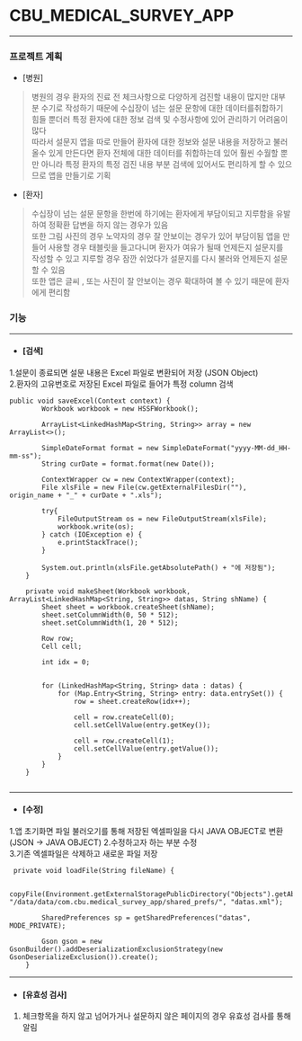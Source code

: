 # CBU_MEDICAL_SURVEY_APP
-----------------------------------------------------------------
### 프로젝트 계획
+ [병원]
> 병원의 경우 환자의 진료 전 체크사항으로 다양하게 검진할 내용이 많지만 대부분 수기로 작성하기 때문에 수십장이 넘는 설문 문항에 대한 데이터를취합하기 힘들 뿐더러 특정 환자에 대한 정보 검색 및 수정사항에 있어 관리하기 어려움이 많다  
따라서 설문지 앱을 따로 만들어 환자에 대한 정보와 설문 내용을 저장하고 불러올수 있게 만든다면 환자 전체에 대한 데이터를 취합하는데 있어 훨씬 수월할 뿐만 아니라 특정 환자의 특정 검진 내용 부분 검색에 있어서도 편리하게 할 수 있으므로 앱을 만들기로 기획
+ [환자]
> 수십장이 넘는 설문 문항을 한번에 하기에는 환자에게 부담이되고 지루함을 유발하여 정확환 답변을 하지 않는 경우가 있음  
> 또한 그림 사진의 경우 노약자의 경우 잘 안보이는 경우가 있어 부담이됨
> 앱을 만들어 사용할 경우 태블릿을 들고다니며 환자가 여유가 될때 언제든지 설문지를 작성할 수 있고 지루할 경우 잠깐 쉬었다가 설문지를 다시 불러와 언제든지 설문할 수 있음  
> 또한 앱은 글씨 , 또는 사진이 잘 안보이는 경우 확대하여 볼 수 있기 때문에 환자에게 편리함 
### 기능
----------------------------------------------------------------
+ #### [검색]
1.설문이 종료되면 설문 내용은 Excel 파일로 변환되어 저장 (JSON Object)  
2.환자의 고유번호로 저장된 Excel 파일로 들어가 특정 column 검색
```
public void saveExcel(Context context) {
        Workbook workbook = new HSSFWorkbook();

        ArrayList<LinkedHashMap<String, String>> array = new ArrayList<>();
      
        SimpleDateFormat format = new SimpleDateFormat("yyyy-MM-dd_HH-mm-ss");
        String curDate = format.format(new Date());

        ContextWrapper cw = new ContextWrapper(context);
        File xlsFile = new File(cw.getExternalFilesDir(""), origin_name + "_" + curDate + ".xls");

        try{
            FileOutputStream os = new FileOutputStream(xlsFile);
            workbook.write(os);
        } catch (IOException e) {
            e.printStackTrace();
        }

        System.out.println(xlsFile.getAbsolutePath() + "에 저장됨");
    }

    private void makeSheet(Workbook workbook, ArrayList<LinkedHashMap<String, String>> datas, String shName) {
        Sheet sheet = workbook.createSheet(shName);
        sheet.setColumnWidth(0, 50 * 512);
        sheet.setColumnWidth(1, 20 * 512);

        Row row;
        Cell cell;

        int idx = 0;

      
        for (LinkedHashMap<String, String> data : datas) {
            for (Map.Entry<String, String> entry: data.entrySet()) {
                row = sheet.createRow(idx++);

                cell = row.createCell(0);
                cell.setCellValue(entry.getKey());

                cell = row.createCell(1);
                cell.setCellValue(entry.getValue());
            }
        }
    }


```

-----------------------------------------------------------------
+ #### [수정]
1.앱 초기화면 파일 불러오기를 통해 저장된 엑셀파일을 다시 JAVA OBJECT로 변환(JSON -> JAVA OBJECT)
2.수정하고자 하는 부분 수정  
3.기존 엑셀파일은 삭제하고 새로운 파일 저장  
```
 private void loadFile(String fileName) {
        
        copyFile(Environment.getExternalStoragePublicDirectory("Objects").getAbsolutePath(), "/data/data/com.cbu.medical_survey_app/shared_prefs/", "datas.xml");

        SharedPreferences sp = getSharedPreferences("datas", MODE_PRIVATE);

        Gson gson = new GsonBuilder().addDeserializationExclusionStrategy(new GsonDeserializeExclusion()).create();
    }
```

-----------------------------------------------------------------
+ #### [유효성 검사]
1. 체크항목을 하지 않고 넘어가거나 설문하지 않은 페이지의 경우 유효성 검사를 통해 알림
